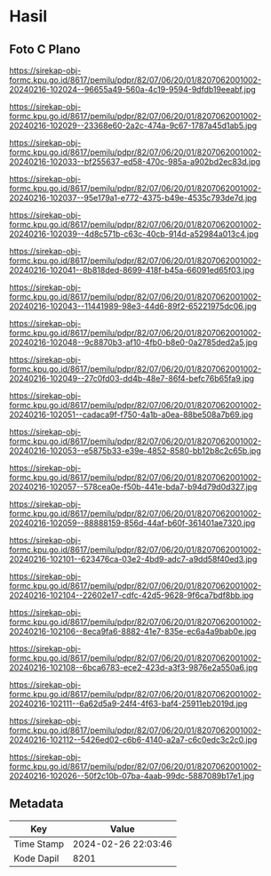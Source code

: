 # Hasil

## Foto C Plano

https://sirekap-obj-formc.kpu.go.id/8617/pemilu/pdpr/82/07/06/20/01/8207062001002-20240216-102024--96655a49-560a-4c19-9594-9dfdb19eeabf.jpg

https://sirekap-obj-formc.kpu.go.id/8617/pemilu/pdpr/82/07/06/20/01/8207062001002-20240216-102029--23368e60-2a2c-474a-9c67-1787a45d1ab5.jpg

https://sirekap-obj-formc.kpu.go.id/8617/pemilu/pdpr/82/07/06/20/01/8207062001002-20240216-102033--bf255637-ed58-470c-985a-a902bd2ec83d.jpg

https://sirekap-obj-formc.kpu.go.id/8617/pemilu/pdpr/82/07/06/20/01/8207062001002-20240216-102037--95e179a1-e772-4375-b49e-4535c793de7d.jpg

https://sirekap-obj-formc.kpu.go.id/8617/pemilu/pdpr/82/07/06/20/01/8207062001002-20240216-102039--4d8c571b-c63c-40cb-914d-a52984a013c4.jpg

https://sirekap-obj-formc.kpu.go.id/8617/pemilu/pdpr/82/07/06/20/01/8207062001002-20240216-102041--8b818ded-8699-418f-b45a-66091ed65f03.jpg

https://sirekap-obj-formc.kpu.go.id/8617/pemilu/pdpr/82/07/06/20/01/8207062001002-20240216-102043--11441989-98e3-44d6-89f2-65221975dc06.jpg

https://sirekap-obj-formc.kpu.go.id/8617/pemilu/pdpr/82/07/06/20/01/8207062001002-20240216-102048--9c8870b3-af10-4fb0-b8e0-0a2785ded2a5.jpg

https://sirekap-obj-formc.kpu.go.id/8617/pemilu/pdpr/82/07/06/20/01/8207062001002-20240216-102049--27c0fd03-dd4b-48e7-86f4-befc76b65fa9.jpg

https://sirekap-obj-formc.kpu.go.id/8617/pemilu/pdpr/82/07/06/20/01/8207062001002-20240216-102051--cadaca9f-f750-4a1b-a0ea-88be508a7b69.jpg

https://sirekap-obj-formc.kpu.go.id/8617/pemilu/pdpr/82/07/06/20/01/8207062001002-20240216-102053--e5875b33-e39e-4852-8580-bb12b8c2c65b.jpg

https://sirekap-obj-formc.kpu.go.id/8617/pemilu/pdpr/82/07/06/20/01/8207062001002-20240216-102057--578cea0e-f50b-441e-bda7-b94d79d0d327.jpg

https://sirekap-obj-formc.kpu.go.id/8617/pemilu/pdpr/82/07/06/20/01/8207062001002-20240216-102059--88888159-856d-44af-b60f-361401ae7320.jpg

https://sirekap-obj-formc.kpu.go.id/8617/pemilu/pdpr/82/07/06/20/01/8207062001002-20240216-102101--623476ca-03e2-4bd9-adc7-a9dd58f40ed3.jpg

https://sirekap-obj-formc.kpu.go.id/8617/pemilu/pdpr/82/07/06/20/01/8207062001002-20240216-102104--22602e17-cdfc-42d5-9628-9f6ca7bdf8bb.jpg

https://sirekap-obj-formc.kpu.go.id/8617/pemilu/pdpr/82/07/06/20/01/8207062001002-20240216-102106--8eca9fa6-8882-41e7-835e-ec6a4a9bab0e.jpg

https://sirekap-obj-formc.kpu.go.id/8617/pemilu/pdpr/82/07/06/20/01/8207062001002-20240216-102108--6bca6783-ece2-423d-a3f3-9876e2a550a6.jpg

https://sirekap-obj-formc.kpu.go.id/8617/pemilu/pdpr/82/07/06/20/01/8207062001002-20240216-102111--6a62d5a9-24f4-4f63-baf4-25911eb2019d.jpg

https://sirekap-obj-formc.kpu.go.id/8617/pemilu/pdpr/82/07/06/20/01/8207062001002-20240216-102112--5426ed02-c6b6-4140-a2a7-c6c0edc3c2c0.jpg

https://sirekap-obj-formc.kpu.go.id/8617/pemilu/pdpr/82/07/06/20/01/8207062001002-20240216-102026--50f2c10b-07ba-4aab-99dc-5887089b17e1.jpg


## Metadata

| Key        | Value               |
| ---------- | ------------------- |
| Time Stamp | 2024-02-26 22:03:46 |
| Kode Dapil | 8201                |



